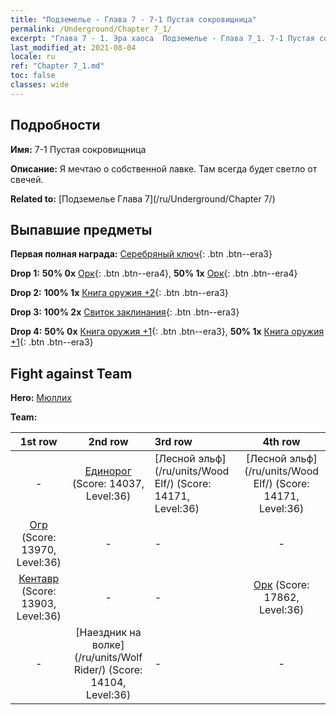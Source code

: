 ```yaml
---
title: "Подземелье - Глава 7 - 7-1 Пустая сокровищница"
permalink: /Underground/Chapter 7_1/
excerpt: "Глава 7 - 1. Эра хаоса  Подземелье - Глава 7_1. 7-1 Пустая сокровищница"
last_modified_at: 2021-08-04
locale: ru
ref: "Chapter 7_1.md"
toc: false
classes: wide
---
```


## Подробности

 **Имя:** 7-1 Пустая сокровищница

 **Описание:** Я мечтаю о собственной лавке. Там всегда будет светло от свечей.

 **Related to:** [Подземелье Глава 7](/ru/Underground/Chapter 7/)

## Выпавшие предметы

 **Первая полная награда:** [Серебряный ключ](/ItemsRU/con_693/){: .btn .btn--era3}

 **Drop 1:** **50% 0x** [Орк](/ItemsRU/unt_219/){: .btn .btn--era4}, **50% 1x** [Орк](/ItemsRU/unt_219/){: .btn .btn--era4}

 **Drop 2:** **100% 1x** [Книга оружия +2](/ItemsRU/mat_32/){: .btn .btn--era3}

 **Drop 3:** **100% 2x** [Свиток заклинания](/ItemsRU/con_694/){: .btn .btn--era3}

 **Drop 4:** **50% 0x** [Книга оружия +1](/ItemsRU/mat_25/){: .btn .btn--era3}, **50% 1x** [Книга оружия +1](/ItemsRU/mat_25/){: .btn .btn--era3}


## Fight against Team
 **Hero:** [Мюллих](/ru/heroes/Mullich/)

 **Team:**


  | 1st row | 2nd row | 3rd row | 4th row |
  |:----:|:----:|:----|:----:|
  | - | [Единорог](/ru/units/Unicorn/) (Score: 14037, Level:36)  | [Лесной эльф](/ru/units/Wood Elf/) (Score: 14171, Level:36)  | [Лесной эльф](/ru/units/Wood Elf/) (Score: 14171, Level:36)  |
  | [Огр](/ru/units/Ogre/) (Score: 13970, Level:36)  | - | - | - |
  | [Кентавр](/ru/units/Centaur/) (Score: 13903, Level:36)  | - | - | [Орк](/ru/units/Orc/) (Score: 17862, Level:36)  |
  | - | [Наездник на волке](/ru/units/Wolf Rider/) (Score: 14104, Level:36)  | - | - |


